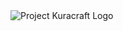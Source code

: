 <img src="https://media.discordapp.net/attachments/918939720493461594/918939987821621302/kuracraft_v3.png" alt="Project Kuracraft Logo">
